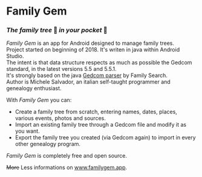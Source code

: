 # Family Gem
### _The family tree_ 🌳 _in your pocket_ 📱

_Family Gem_ is an app for Android designed to manage family trees.<br>
Project started on beginning of 2018.
It's writen in java within Android Studio.<br>
The intent is that data structure respects as much as possible the Gedcom standard, in the latest versions 5.5 and 5.5.1.<br>
It's strongly based on the java [Gedcom parser](https://github.com/FamilySearch/Gedcom) by Family Search.<br>
Author is Michele Salvador, an italian self-taught programmer and genealogy enthusiast.

With _Family Gem_ you can:
- Create a family tree from scratch, entering names, dates, places, various events, photos and sources.
- Import an existing family tree through a Gedcom file and modify it as you want.
- Export the family tree you created (via Gedcom again) to import in every other genealogy program.

_Family Gem_ is completely free and open source.

~~More~~ Less informations on www.familygem.app.